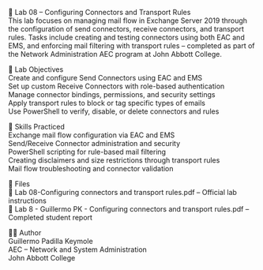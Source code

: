 🧪 Lab 08 – Configuring Connectors and Transport Rules  
This lab focuses on managing mail flow in Exchange Server 2019 through the configuration of send connectors, receive connectors, and transport rules. Tasks include creating and testing connectors using both EAC and EMS, and enforcing mail filtering with transport rules – completed as part of the Network Administration AEC program at John Abbott College.

🧭 Lab Objectives  
Create and configure Send Connectors using EAC and EMS  
Set up custom Receive Connectors with role-based authentication  
Manage connector bindings, permissions, and security settings  
Apply transport rules to block or tag specific types of emails  
Use PowerShell to verify, disable, or delete connectors and rules  

🔧 Skills Practiced  
Exchange mail flow configuration via EAC and EMS  
Send/Receive Connector administration and security  
PowerShell scripting for rule-based mail filtering  
Creating disclaimers and size restrictions through transport rules  
Mail flow troubleshooting and connector validation

📄 Files  
📘 Lab 08-Configuring connectors and transport rules.pdf – Official lab instructions  
📝 Lab 8 - Guillermo PK - Configuring connectors and transport rules.pdf – Completed student report  

👨‍💻 Author  
Guillermo Padilla Keymole  
AEC – Network and System Administration  
John Abbott College


